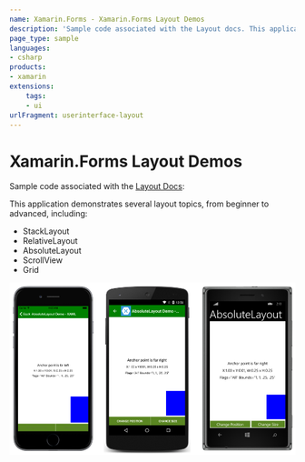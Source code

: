 ```yaml
---
name: Xamarin.Forms - Xamarin.Forms Layout Demos
description: 'Sample code associated with the Layout docs. This application demonstrates several layout topics, from beginner to advanced (UI)'
page_type: sample
languages:
- csharp
products:
- xamarin
extensions:
    tags:
    - ui
urlFragment: userinterface-layout
---
```

# Xamarin.Forms Layout Demos

Sample code associated with the [Layout Docs](https://docs.microsoft.com/xamarin/xamarin-forms/user-interface/layouts/):

This application demonstrates several layout topics, from beginner to advanced, including:

- StackLayout
- RelativeLayout
- AbsoluteLayout
- ScrollView
- Grid

![Xamarin.Forms Layout Demos application screenshot](Screenshots/anchor_end.png "Xamarin.Forms Layout Demos application screenshot")
